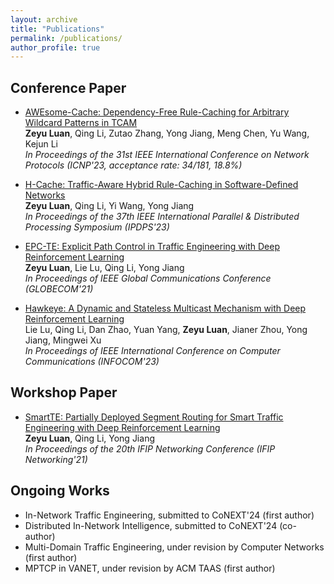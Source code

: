 ```yaml
---
layout: archive
title: "Publications"
permalink: /publications/
author_profile: true
---
```




## Conference Paper
* [AWEsome-Cache: Dependency-Free Rule-Caching for Arbitrary Wildcard Patterns in TCAM](https://ieeexplore.ieee.org/document/10355586) \
  <strong>Zeyu Luan</strong>, Qing Li, Zutao Zhang, Yong Jiang, Meng Chen, Yu Wang, Kejun Li \
  _In Proceedings of the 31st IEEE International Conference on Network Protocols (ICNP'23, acceptance rate: 34/181, 18.8%)_

* [H-Cache: Traffic-Aware Hybrid Rule-Caching in Software-Defined Networks](https://ieeexplore.ieee.org/document/10177484) \
  <strong>Zeyu Luan</strong>, Qing Li, Yi Wang, Yong Jiang \
   _In Proceedings of the 37th IEEE International Parallel & Distributed Processing Symposium (IPDPS'23)_

* [EPC-TE: Explicit Path Control in Traffic Engineering with Deep Reinforcement Learning](https://ieeexplore.ieee.org/document/9685792) \
  <strong>Zeyu Luan</strong>, Lie Lu, Qing Li, Yong Jiang \
  _In Proceedings of IEEE Global Communications Conference (GLOBECOM'21)_



* [Hawkeye: A Dynamic and Stateless Multicast Mechanism with Deep Reinforcement Learning](https://ieeexplore.ieee.org/document/10228869) \
  Lie Lu, Qing Li, Dan Zhao, Yuan Yang, <strong>Zeyu Luan</strong>, Jianer Zhou, Yong Jiang, Mingwei Xu \
  _In Proceedings of IEEE International Conference on Computer Communications (INFOCOM'23)_

  
## Workshop Paper
* [SmartTE: Partially Deployed Segment Routing for Smart Traffic Engineering with Deep Reinforcement Learning](https://ieeexplore.ieee.org/stamp/stamp.jsp?tp=&arnumber=9472815) \
  <strong>Zeyu Luan</strong>, Qing Li, Yong Jiang \
  _In Proceedings of the 20th IFIP Networking Conference (IFIP Networking'21)_
  
## Ongoing Works

* In-Network Traffic Engineering, submitted to CoNEXT'24 (first author)
* Distributed In-Network Intelligence, submitted to CoNEXT'24 (co-author)
* Multi-Domain Traffic Engineering, under revision by Computer Networks (first author)
* MPTCP in VANET, under revision by ACM TAAS (first author)

